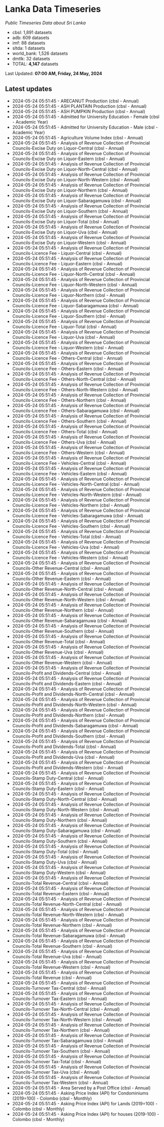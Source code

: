 # Lanka Data Timeseries
*Public Timeseries Data about Sri Lanka*

* cbsl: 1,891 datasets
* adb: 609 datasets
* imf: 88 datasets
* sltda: 1 datasets
* world_bank: 1,526 datasets
* dmtlk: 32 datasets
* TOTAL: **4,147** datasets

Last Updated: **07:00 AM, Friday, 24 May, 2024**

## Latest updates

* 2024-05-24 05:51:45 - ARECANUT Production (cbsl - Annual)
* 2024-05-24 05:51:45 - ASH PLANTAIN Production (cbsl - Annual)
* 2024-05-24 05:51:45 - ASH PUMPKIN Production (cbsl - Annual)
* 2024-05-24 05:51:45 - Admitted for University Education - Female (cbsl - Academic Year)
* 2024-05-24 05:51:45 - Admitted for University Education - Male (cbsl - Academic Year)
* 2024-05-24 05:51:45 - Agriculture Volume Index (cbsl - Annual)
* 2024-05-24 05:51:45 - Analysis of Revenue Collection of Provincial Councils-Excise Duty on Liquor-Central (cbsl - Annual)
* 2024-05-24 05:51:45 - Analysis of Revenue Collection of Provincial Councils-Excise Duty on Liquor-Eastern (cbsl - Annual)
* 2024-05-24 05:51:45 - Analysis of Revenue Collection of Provincial Councils-Excise Duty on Liquor-North-Central (cbsl - Annual)
* 2024-05-24 05:51:45 - Analysis of Revenue Collection of Provincial Councils-Excise Duty on Liquor-North-Western (cbsl - Annual)
* 2024-05-24 05:51:45 - Analysis of Revenue Collection of Provincial Councils-Excise Duty on Liquor-Northern (cbsl - Annual)
* 2024-05-24 05:51:45 - Analysis of Revenue Collection of Provincial Councils-Excise Duty on Liquor-Sabaragamuwa (cbsl - Annual)
* 2024-05-24 05:51:45 - Analysis of Revenue Collection of Provincial Councils-Excise Duty on Liquor-Southern (cbsl - Annual)
* 2024-05-24 05:51:45 - Analysis of Revenue Collection of Provincial Councils-Excise Duty on Liquor-Total (cbsl - Annual)
* 2024-05-24 05:51:45 - Analysis of Revenue Collection of Provincial Councils-Excise Duty on Liquor-Uva (cbsl - Annual)
* 2024-05-24 05:51:45 - Analysis of Revenue Collection of Provincial Councils-Excise Duty on Liquor-Western (cbsl - Annual)
* 2024-05-24 05:51:45 - Analysis of Revenue Collection of Provincial Councils-Licence Fee - Liquor-Central (cbsl - Annual)
* 2024-05-24 05:51:45 - Analysis of Revenue Collection of Provincial Councils-Licence Fee - Liquor-Eastern (cbsl - Annual)
* 2024-05-24 05:51:45 - Analysis of Revenue Collection of Provincial Councils-Licence Fee - Liquor-North-Central (cbsl - Annual)
* 2024-05-24 05:51:45 - Analysis of Revenue Collection of Provincial Councils-Licence Fee - Liquor-North-Western (cbsl - Annual)
* 2024-05-24 05:51:45 - Analysis of Revenue Collection of Provincial Councils-Licence Fee - Liquor-Northern (cbsl - Annual)
* 2024-05-24 05:51:45 - Analysis of Revenue Collection of Provincial Councils-Licence Fee - Liquor-Sabaragamuwa (cbsl - Annual)
* 2024-05-24 05:51:45 - Analysis of Revenue Collection of Provincial Councils-Licence Fee - Liquor-Southern (cbsl - Annual)
* 2024-05-24 05:51:45 - Analysis of Revenue Collection of Provincial Councils-Licence Fee - Liquor-Total (cbsl - Annual)
* 2024-05-24 05:51:45 - Analysis of Revenue Collection of Provincial Councils-Licence Fee - Liquor-Uva (cbsl - Annual)
* 2024-05-24 05:51:45 - Analysis of Revenue Collection of Provincial Councils-Licence Fee - Liquor-Western (cbsl - Annual)
* 2024-05-24 05:51:45 - Analysis of Revenue Collection of Provincial Councils-Licence Fee - Others-Central (cbsl - Annual)
* 2024-05-24 05:51:45 - Analysis of Revenue Collection of Provincial Councils-Licence Fee - Others-Eastern (cbsl - Annual)
* 2024-05-24 05:51:45 - Analysis of Revenue Collection of Provincial Councils-Licence Fee - Others-North-Central (cbsl - Annual)
* 2024-05-24 05:51:45 - Analysis of Revenue Collection of Provincial Councils-Licence Fee - Others-North-Western (cbsl - Annual)
* 2024-05-24 05:51:45 - Analysis of Revenue Collection of Provincial Councils-Licence Fee - Others-Northern (cbsl - Annual)
* 2024-05-24 05:51:45 - Analysis of Revenue Collection of Provincial Councils-Licence Fee - Others-Sabaragamuwa (cbsl - Annual)
* 2024-05-24 05:51:45 - Analysis of Revenue Collection of Provincial Councils-Licence Fee - Others-Southern (cbsl - Annual)
* 2024-05-24 05:51:45 - Analysis of Revenue Collection of Provincial Councils-Licence Fee - Others-Total (cbsl - Annual)
* 2024-05-24 05:51:45 - Analysis of Revenue Collection of Provincial Councils-Licence Fee - Others-Uva (cbsl - Annual)
* 2024-05-24 05:51:45 - Analysis of Revenue Collection of Provincial Councils-Licence Fee - Others-Western (cbsl - Annual)
* 2024-05-24 05:51:45 - Analysis of Revenue Collection of Provincial Councils-Licence Fee - Vehicles-Central (cbsl - Annual)
* 2024-05-24 05:51:45 - Analysis of Revenue Collection of Provincial Councils-Licence Fee - Vehicles-Eastern (cbsl - Annual)
* 2024-05-24 05:51:45 - Analysis of Revenue Collection of Provincial Councils-Licence Fee - Vehicles-North-Central (cbsl - Annual)
* 2024-05-24 05:51:45 - Analysis of Revenue Collection of Provincial Councils-Licence Fee - Vehicles-North-Western (cbsl - Annual)
* 2024-05-24 05:51:45 - Analysis of Revenue Collection of Provincial Councils-Licence Fee - Vehicles-Northern (cbsl - Annual)
* 2024-05-24 05:51:45 - Analysis of Revenue Collection of Provincial Councils-Licence Fee - Vehicles-Sabaragamuwa (cbsl - Annual)
* 2024-05-24 05:51:45 - Analysis of Revenue Collection of Provincial Councils-Licence Fee - Vehicles-Southern (cbsl - Annual)
* 2024-05-24 05:51:45 - Analysis of Revenue Collection of Provincial Councils-Licence Fee - Vehicles-Total (cbsl - Annual)
* 2024-05-24 05:51:45 - Analysis of Revenue Collection of Provincial Councils-Licence Fee - Vehicles-Uva (cbsl - Annual)
* 2024-05-24 05:51:45 - Analysis of Revenue Collection of Provincial Councils-Licence Fee - Vehicles-Western (cbsl - Annual)
* 2024-05-24 05:51:45 - Analysis of Revenue Collection of Provincial Councils-Other Revenue-Central (cbsl - Annual)
* 2024-05-24 05:51:45 - Analysis of Revenue Collection of Provincial Councils-Other Revenue-Eastern (cbsl - Annual)
* 2024-05-24 05:51:45 - Analysis of Revenue Collection of Provincial Councils-Other Revenue-North-Central (cbsl - Annual)
* 2024-05-24 05:51:45 - Analysis of Revenue Collection of Provincial Councils-Other Revenue-North-Western (cbsl - Annual)
* 2024-05-24 05:51:45 - Analysis of Revenue Collection of Provincial Councils-Other Revenue-Northern (cbsl - Annual)
* 2024-05-24 05:51:45 - Analysis of Revenue Collection of Provincial Councils-Other Revenue-Sabaragamuwa (cbsl - Annual)
* 2024-05-24 05:51:45 - Analysis of Revenue Collection of Provincial Councils-Other Revenue-Southern (cbsl - Annual)
* 2024-05-24 05:51:45 - Analysis of Revenue Collection of Provincial Councils-Other Revenue-Total (cbsl - Annual)
* 2024-05-24 05:51:45 - Analysis of Revenue Collection of Provincial Councils-Other Revenue-Uva (cbsl - Annual)
* 2024-05-24 05:51:45 - Analysis of Revenue Collection of Provincial Councils-Other Revenue-Western (cbsl - Annual)
* 2024-05-24 05:51:45 - Analysis of Revenue Collection of Provincial Councils-Profit and Dividends-Central (cbsl - Annual)
* 2024-05-24 05:51:45 - Analysis of Revenue Collection of Provincial Councils-Profit and Dividends-Eastern (cbsl - Annual)
* 2024-05-24 05:51:45 - Analysis of Revenue Collection of Provincial Councils-Profit and Dividends-North-Central (cbsl - Annual)
* 2024-05-24 05:51:45 - Analysis of Revenue Collection of Provincial Councils-Profit and Dividends-North-Western (cbsl - Annual)
* 2024-05-24 05:51:45 - Analysis of Revenue Collection of Provincial Councils-Profit and Dividends-Northern (cbsl - Annual)
* 2024-05-24 05:51:45 - Analysis of Revenue Collection of Provincial Councils-Profit and Dividends-Sabaragamuwa (cbsl - Annual)
* 2024-05-24 05:51:45 - Analysis of Revenue Collection of Provincial Councils-Profit and Dividends-Southern (cbsl - Annual)
* 2024-05-24 05:51:45 - Analysis of Revenue Collection of Provincial Councils-Profit and Dividends-Total (cbsl - Annual)
* 2024-05-24 05:51:45 - Analysis of Revenue Collection of Provincial Councils-Profit and Dividends-Uva (cbsl - Annual)
* 2024-05-24 05:51:45 - Analysis of Revenue Collection of Provincial Councils-Profit and Dividends-Western (cbsl - Annual)
* 2024-05-24 05:51:45 - Analysis of Revenue Collection of Provincial Councils-Stamp Duty-Central (cbsl - Annual)
* 2024-05-24 05:51:45 - Analysis of Revenue Collection of Provincial Councils-Stamp Duty-Eastern (cbsl - Annual)
* 2024-05-24 05:51:45 - Analysis of Revenue Collection of Provincial Councils-Stamp Duty-North-Central (cbsl - Annual)
* 2024-05-24 05:51:45 - Analysis of Revenue Collection of Provincial Councils-Stamp Duty-North-Western (cbsl - Annual)
* 2024-05-24 05:51:45 - Analysis of Revenue Collection of Provincial Councils-Stamp Duty-Northern (cbsl - Annual)
* 2024-05-24 05:51:45 - Analysis of Revenue Collection of Provincial Councils-Stamp Duty-Sabaragamuwa (cbsl - Annual)
* 2024-05-24 05:51:45 - Analysis of Revenue Collection of Provincial Councils-Stamp Duty-Southern (cbsl - Annual)
* 2024-05-24 05:51:45 - Analysis of Revenue Collection of Provincial Councils-Stamp Duty-Total (cbsl - Annual)
* 2024-05-24 05:51:45 - Analysis of Revenue Collection of Provincial Councils-Stamp Duty-Uva (cbsl - Annual)
* 2024-05-24 05:51:45 - Analysis of Revenue Collection of Provincial Councils-Stamp Duty-Western (cbsl - Annual)
* 2024-05-24 05:51:45 - Analysis of Revenue Collection of Provincial Councils-Total Revenue-Central (cbsl - Annual)
* 2024-05-24 05:51:45 - Analysis of Revenue Collection of Provincial Councils-Total Revenue-Eastern (cbsl - Annual)
* 2024-05-24 05:51:45 - Analysis of Revenue Collection of Provincial Councils-Total Revenue-North-Central (cbsl - Annual)
* 2024-05-24 05:51:45 - Analysis of Revenue Collection of Provincial Councils-Total Revenue-North-Western (cbsl - Annual)
* 2024-05-24 05:51:45 - Analysis of Revenue Collection of Provincial Councils-Total Revenue-Northern (cbsl - Annual)
* 2024-05-24 05:51:45 - Analysis of Revenue Collection of Provincial Councils-Total Revenue-Sabaragamuwa (cbsl - Annual)
* 2024-05-24 05:51:45 - Analysis of Revenue Collection of Provincial Councils-Total Revenue-Southern (cbsl - Annual)
* 2024-05-24 05:51:45 - Analysis of Revenue Collection of Provincial Councils-Total Revenue-Uva (cbsl - Annual)
* 2024-05-24 05:51:45 - Analysis of Revenue Collection of Provincial Councils-Total Revenue-Western (cbsl - Annual)
* 2024-05-24 05:51:45 - Analysis of Revenue Collection of Provincial Councils-Total Revenue (cbsl - Annual)
* 2024-05-24 05:51:45 - Analysis of Revenue Collection of Provincial Councils-Turnover Tax-Central (cbsl - Annual)
* 2024-05-24 05:51:45 - Analysis of Revenue Collection of Provincial Councils-Turnover Tax-Eastern (cbsl - Annual)
* 2024-05-24 05:51:45 - Analysis of Revenue Collection of Provincial Councils-Turnover Tax-North-Central (cbsl - Annual)
* 2024-05-24 05:51:45 - Analysis of Revenue Collection of Provincial Councils-Turnover Tax-North-Western (cbsl - Annual)
* 2024-05-24 05:51:45 - Analysis of Revenue Collection of Provincial Councils-Turnover Tax-Northern (cbsl - Annual)
* 2024-05-24 05:51:45 - Analysis of Revenue Collection of Provincial Councils-Turnover Tax-Sabaragamuwa (cbsl - Annual)
* 2024-05-24 05:51:45 - Analysis of Revenue Collection of Provincial Councils-Turnover Tax-Southern (cbsl - Annual)
* 2024-05-24 05:51:45 - Analysis of Revenue Collection of Provincial Councils-Turnover Tax-Total (cbsl - Annual)
* 2024-05-24 05:51:45 - Analysis of Revenue Collection of Provincial Councils-Turnover Tax-Uva (cbsl - Annual)
* 2024-05-24 05:51:45 - Analysis of Revenue Collection of Provincial Councils-Turnover Tax-Western (cbsl - Annual)
* 2024-05-24 05:51:45 - Area Served by a Post Office (cbsl - Annual)
* 2024-05-24 05:51:45 - Asking Price Index (API) for Condominiums (2019=100) - Colombo (cbsl - Monthly)
* 2024-05-24 05:51:45 - Asking Price Index (API) for Lands (2019=100) - Colombo (cbsl - Monthly)
* 2024-05-24 05:51:45 - Asking Price Index (API) for houses (2019-100) - Colombo (cbsl - Monthly)